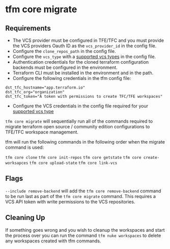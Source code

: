 # tfm core migrate


## Requirements

- The VCS provider must be configured in TFE/TFC and you must provide the VCS providers Oauth ID as the `vcs_provider_id` in the config file.
- Configure the `clone_repos_path` in the config file.
- Configure the `vcs_type` with a [supported vcs types](../migration/supported-vcs.md) in the config file.
- Authentication credentials for the cloned terraform configuration backends must be configured in the environment.
- Terraform CLI must be installed in the environment and in the path.
- Configure the following credentials in the tfm config file:

```hcl
dst_tfc_hostname="app.terraform.io"
dst_tfc_org="organization"
dst_tfc_token="A token with permissions to create TFC/TFE workspaces"
```

- Configure the VCS credentials in the config file required for your [supported vcs type](../migration/supported-vcs.md)

`tfm core migrate` will sequentially run all of the commands required to migrate terraform open source / community edition configurations to TFE/TFC workspace management.

tfm will run the following commands in the following order when the migrate command is used:

`tfm core clone`
`tfm core init-repos`
`tfm core getstate`
`tfm core create-worksapces`
`tfm core upload-state`
`tfm core link-vcs`


## Flags

`--include remove-backend` will add the `tfm core remove-backend` command to be run last as part of the `tfm core migrate` command. This requires a VCS API token with write permissions to the VCS repositories.

## Cleaning Up

If something goes wrong and you wish to cleanup the workspaces and start the process over you can run the command `tfm nuke workspaces` to delete any workspaces created with tfm commands.
